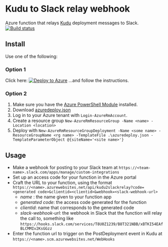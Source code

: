 # Kudu to Slack relay webhook

Azure function that relays [Kudu](https://github.com/projectkudu/kudu/) deployment messages to Slack.
[![Build status](https://ci.appveyor.com/api/projects/status/sjo9glvvi4oj1k1j?svg=true)](https://ci.appveyor.com/project/VidarKongsli/kudu-to-slack-func)

## Install

Use one of the following:

### Option 1

Click here: [![Deploy to Azure](http://azuredeploy.net/deploybutton.png)](https://azuredeploy.net/?ptmpl=azuredeploy.parameters.json)
...and follow the instructions.

### Option 2

1. Make sure you have the [Azure PowerShell Module](https://docs.microsoft.com/en-us/powershell/azure/install-azurerm-ps) installed.
1. Download  [azuredeploy.json](./azuredeploy.json)
1. Log in to your Azure tenant with `Login-AzureRmAccount`.
1. Create a resource group `New-AzureRmResourceGroup -Name <name> -Location <location>`
1. Deploy with `New-AzureRmResourceGroupDeployment -Name <some name> -ResourceGroupName <rg name> -TemplateFile .\azuredeploy.json -TemplateParameterObject @{siteName='<site name>'}`

## Usage

* Make a webhook for posting to your Slack team at `https://<team-name>.slack.com/apps/manage/custom-integrations`
* Set up an access code for your function in the Azure portal
* Craft the URL to your function, using the format `https://<name>.azurewebsites.net/api/kudu2slackrelay?code=<generated code>&clientid=<clientid>&webhook=<slack-webhook-url>`
  * *name* : the name given to your function app
  * *generated code*: the access code generated for the function
  * *clientid*: name that corresponds to the generated code
  * *slack-webhook-url*: the webhook in Slack that the function will relay the call to, something like `https://hooks.slack.com/services/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`
* Enter the function url to trigger on the PostDeployment event in Kudu at `https://<name>.scm.azurewebsites.net/WebHooks`
